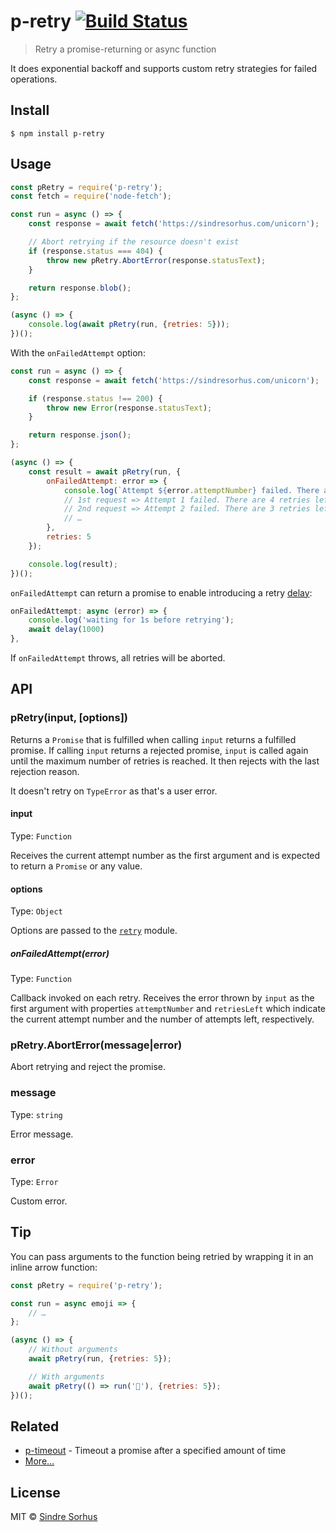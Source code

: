 # p-retry [![Build Status](https://travis-ci.org/sindresorhus/p-retry.svg?branch=master)](https://travis-ci.org/sindresorhus/p-retry)

> Retry a promise-returning or async function

It does exponential backoff and supports custom retry strategies for failed operations.


## Install

```
$ npm install p-retry
```


## Usage

```js
const pRetry = require('p-retry');
const fetch = require('node-fetch');

const run = async () => {
	const response = await fetch('https://sindresorhus.com/unicorn');

	// Abort retrying if the resource doesn't exist
	if (response.status === 404) {
		throw new pRetry.AbortError(response.statusText);
	}

	return response.blob();
};

(async () => {
	console.log(await pRetry(run, {retries: 5}));
})();
```

With the `onFailedAttempt` option:

```js
const run = async () => {
	const response = await fetch('https://sindresorhus.com/unicorn');

	if (response.status !== 200) {
		throw new Error(response.statusText);
	}

	return response.json();
};

(async () => {
	const result = await pRetry(run, {
		onFailedAttempt: error => {
			console.log(`Attempt ${error.attemptNumber} failed. There are ${error.retriesLeft} retries left.`);
			// 1st request => Attempt 1 failed. There are 4 retries left.
			// 2nd request => Attempt 2 failed. There are 3 retries left.
			// …
		},
		retries: 5
	});

	console.log(result);
})();
```

`onFailedAttempt` can return a promise to enable introducing a retry [delay](https://www.npmjs.com/package/delay):

```js
onFailedAttempt: async (error) => {
	console.log('waiting for 1s before retrying');
	await delay(1000)
},
```

If `onFailedAttempt` throws, all retries will be aborted.

## API

### pRetry(input, [options])

Returns a `Promise` that is fulfilled when calling `input` returns a fulfilled promise. If calling `input` returns a rejected promise, `input` is called again until the maximum number of retries is reached. It then rejects with the last rejection reason.

It doesn't retry on `TypeError` as that's a user error.

#### input

Type: `Function`

Receives the current attempt number as the first argument and is expected to return a `Promise` or any value.

#### options

Type: `Object`

Options are passed to the [`retry`](https://github.com/tim-kos/node-retry#retryoperationoptions) module.

##### onFailedAttempt(error)

Type: `Function`

Callback invoked on each retry. Receives the error thrown by `input` as the first argument with properties `attemptNumber` and `retriesLeft` which indicate the current attempt number and the number of attempts left, respectively.

### pRetry.AbortError(message|error)

Abort retrying and reject the promise.

### message

Type: `string`

Error message.

### error

Type: `Error`

Custom error.


## Tip

You can pass arguments to the function being retried by wrapping it in an inline arrow function:

```js
const pRetry = require('p-retry');

const run = async emoji => {
	// …
};

(async () => {
	// Without arguments
	await pRetry(run, {retries: 5});

	// With arguments
	await pRetry(() => run('🦄'), {retries: 5});
})();
```


## Related

- [p-timeout](https://github.com/sindresorhus/p-timeout) - Timeout a promise after a specified amount of time
- [More…](https://github.com/sindresorhus/promise-fun)


## License

MIT © [Sindre Sorhus](https://sindresorhus.com)
